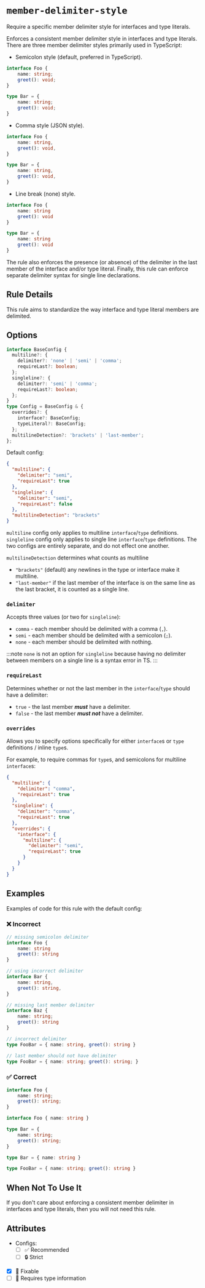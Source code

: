 # `member-delimiter-style`

Require a specific member delimiter style for interfaces and type literals.

Enforces a consistent member delimiter style in interfaces and type literals. There are three member delimiter styles primarily used in TypeScript:

- Semicolon style (default, preferred in TypeScript).

<!-- prettier-ignore -->
```ts
interface Foo {
    name: string;
    greet(): void;
}

type Bar = {
    name: string;
    greet(): void;
}
```

- Comma style (JSON style).

<!-- prettier-ignore -->
```ts
interface Foo {
    name: string,
    greet(): void,
}

type Bar = {
    name: string,
    greet(): void,
}
```

- Line break (none) style.

<!-- prettier-ignore -->
```ts
interface Foo {
    name: string
    greet(): void
}

type Bar = {
    name: string
    greet(): void
}
```

The rule also enforces the presence (or absence) of the delimiter in the last member of the interface and/or type literal.
Finally, this rule can enforce separate delimiter syntax for single line declarations.

## Rule Details

This rule aims to standardize the way interface and type literal members are delimited.

## Options

```ts
interface BaseConfig {
  multiline?: {
    delimiter?: 'none' | 'semi' | 'comma';
    requireLast?: boolean;
  };
  singleline?: {
    delimiter?: 'semi' | 'comma';
    requireLast?: boolean;
  };
}
type Config = BaseConfig & {
  overrides?: {
    interface?: BaseConfig;
    typeLiteral?: BaseConfig;
  };
  multilineDetection?: 'brackets' | 'last-member';
};
```

Default config:

```json
{
  "multiline": {
    "delimiter": "semi",
    "requireLast": true
  },
  "singleline": {
    "delimiter": "semi",
    "requireLast": false
  },
  "multilineDetection": "brackets"
}
```

`multiline` config only applies to multiline `interface`/`type` definitions.
`singleline` config only applies to single line `interface`/`type` definitions.
The two configs are entirely separate, and do not effect one another.

`multilineDetection` determines what counts as multiline

- `"brackets"` (default) any newlines in the type or interface make it multiline.
- `"last-member"` if the last member of the interface is on the same line as the last bracket, it is counted as a single line.

### `delimiter`

Accepts three values (or two for `singleline`):

- `comma` - each member should be delimited with a comma (`,`).
- `semi` - each member should be delimited with a semicolon (`;`).
- `none` - each member should be delimited with nothing.

:::note
`none` is not an option for `singleline` because having no delimiter between members on a single line is a syntax error in TS.
:::

### `requireLast`

Determines whether or not the last member in the `interface`/`type` should have a delimiter:

- `true` - the last member **_must_** have a delimiter.
- `false` - the last member **_must not_** have a delimiter.

### `overrides`

Allows you to specify options specifically for either `interface`s or `type` definitions / inline `type`s.

For example, to require commas for `type`s, and semicolons for multiline `interface`s:

```json
{
  "multiline": {
    "delimiter": "comma",
    "requireLast": true
  },
  "singleline": {
    "delimiter": "comma",
    "requireLast": true
  },
  "overrides": {
    "interface": {
      "multiline": {
        "delimiter": "semi",
        "requireLast": true
      }
    }
  }
}
```

## Examples

Examples of code for this rule with the default config:

<!--tabs-->

### ❌ Incorrect

<!-- prettier-ignore -->
```ts
// missing semicolon delimiter
interface Foo {
    name: string
    greet(): string
}

// using incorrect delimiter
interface Bar {
    name: string,
    greet(): string,
}

// missing last member delimiter
interface Baz {
    name: string;
    greet(): string
}

// incorrect delimiter
type FooBar = { name: string, greet(): string }

// last member should not have delimiter
type FooBar = { name: string; greet(): string; }
```

### ✅ Correct

<!-- prettier-ignore -->
```ts
interface Foo {
    name: string;
    greet(): string;
}

interface Foo { name: string }

type Bar = {
    name: string;
    greet(): string;
}

type Bar = { name: string }

type FooBar = { name: string; greet(): string }
```

## When Not To Use It

If you don't care about enforcing a consistent member delimiter in interfaces and type literals, then you will not need this rule.

## Attributes

- Configs:
  - [ ] ✅ Recommended
  - [ ] 🔒 Strict
- [x] 🔧 Fixable
- [ ] 💭 Requires type information
